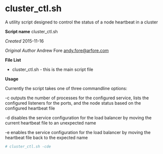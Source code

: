 # cluster_ctl.sh
A utility script designed to control the status of a node heartbeat in a cluster

**Script name** cluster_ctl.sh

*Created* 2015-11-16

*Original Author* Andrew Fore [andy.fore@arfore.com](mailto:andy.fore@arfore.com)

**File List**

* cluster_ctl.sh - this is the main script file

**Usage**

Currently the script takes one of three commandline options:

-c outputs the number of processes for the configured service, lists the configured listeners for the ports, and the node status based on the configured heartbeat file

-d disables the service configuration for the load balancer by moving the current heartbeat file to an unexpected name

-e enables the service configuration for the load balancer by moving the heartbeat file back to the expected name

```bash
# cluster_ctl.sh -cde
```
